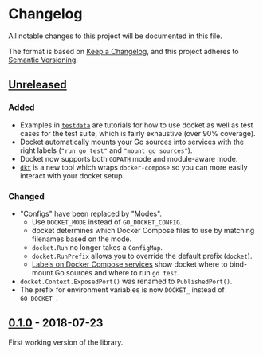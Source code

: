 # Changelog

All notable changes to this project will be documented in this file.

The format is based on [Keep a Changelog](https://keepachangelog.com/en/1.0.0/),
and this project adheres to
[Semantic Versioning](https://semver.org/spec/v2.0.0.html).

## [Unreleased][]

### Added

- Examples in [`testdata`](testdata) are tutorials for how to use docket as well
  as test cases for the test suite, which is fairly exhaustive (over 90%
  coverage).
- Docket automatically mounts your Go sources into services with the right
  labels (`"run go test"` and `"mount go sources"`).
- Docket now supports both `GOPATH` mode and module-aware mode.
- [`dkt`](dkt) is a new tool which wraps `docker-compose` so you can more easily
  interact with your docket setup.

### Changed

- "Configs" have been replaced by "Modes".
  - Use `DOCKET_MODE` instead of `GO_DOCKET_CONFIG`.
  - docket determines which Docker Compose files to use by matching filenames
    based on the mode.
  - `docket.Run` no longer takes a `ConfigMap`.
  - `docket.RunPrefix` allows you to override the default prefix (`docket`).
  - [Labels on Docker Compose services](https://docs.docker.com/compose/compose-file/#labels-2)
    show docket where to bind-mount Go sources and where to run `go test`.
- `docket.Context.ExposedPort()` was renamed to `PublishedPort()`.
- The prefix for environment variables is now `DOCKET_` instead of `GO_DOCKET_`.

## [0.1.0][] - 2018-07-23

First working version of the library.

[unreleased]: https://github.com/bloomberg/docket/compare/v0.1.0...HEAD
[0.1.0]: https://github.com/bloomberg/docket/releases/tag/v0.1.0
